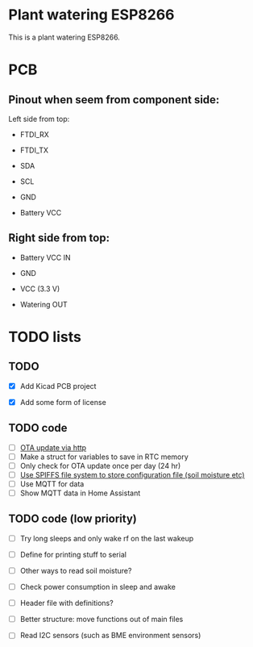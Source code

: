 # Plant watering ESP8266

This is a plant watering ESP8266. 

# PCB
## Pinout when seem from component side:
Left side from top:
- FTDI_RX
- FTDI_TX

- SDA
- SCL
- GND
- Battery VCC

## Right side from top:
- Battery VCC IN
- GND

- VCC (3.3 V)
- Watering OUT

# TODO lists

## TODO 
- [x] Add Kicad PCB project
- [x] Add some form of license


## TODO code

- [ ] [OTA update via http](https://arduino-esp8266.readthedocs.io/en/latest/ota_updates/readme.html#http-server)
- [ ] Make a struct for variables to save in RTC memory
- [ ] Only check for OTA update once per day (24 hr)
- [ ] [Use SPIFFS file system to store configuration file (soil moisture etc)](https://arduino-esp8266.readthedocs.io/en/latest/filesystem.html)
- [ ] Use MQTT for data
- [ ] Show MQTT data in Home Assistant

## TODO code (low priority)

- [ ] Try long sleeps and only wake rf on the last wakeup
- [ ] Define for printing stuff to serial
- [ ] Other ways to read soil moisture?
- [ ] Check power consumption in sleep and awake
- [ ] Header file with definitions?
- [ ] Better structure: move functions out of main files
- [ ] Read I2C sensors (such as BME environment sensors)

